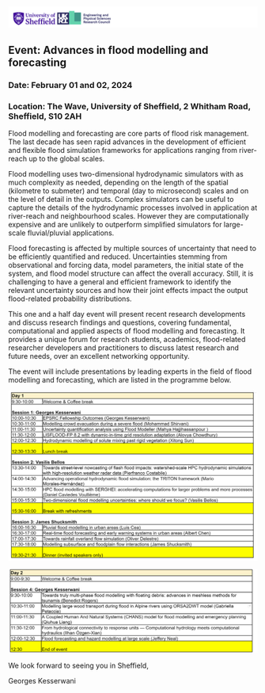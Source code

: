 ![Image](/Figures/logo2.png) 


## Event: Advances in flood modelling and forecasting
### Date:	February 01 and 02, 2024
### Location:	The Wave, University of Sheffield, 2 Whitham Road, Sheffield, S10 2AH



Flood modelling and forecasting are core parts of flood risk management. The last decade has seen rapid advances in the development of efficient and flexible flood simulation frameworks for applications ranging from river-reach up to the global scales.


Flood modelling uses two-dimensional hydrodynamic simulators with as much complexity as needed, depending on the length of the spatial (kilometre to submeter) and temporal (day to microsecond) scales and on the level of detail in the outputs. Complex simulators can be useful to capture the details of the hydrodynamic processes involved in application at river-reach and neighbourhood scales. However they are computationally expensive and are unlikely to outperform simplified simulators for large-scale fluvial/pluvial applications.


Flood forecasting is affected by multiple sources of uncertainty that need to be efficiently quantified and reduced. Uncertainties stemming from observational and forcing data, model parameters, the initial state of the system, and flood model structure can affect the overall accuracy. Still, it is challenging to have a general and efficient framework to identify the relevant uncertainty sources and how their joint effects impact the output flood-related probability distributions.


This one and a half day event will present recent research developments and discuss research findings and questions, covering fundamental, computational and applied aspects of flood modelling and forecasting. It provides a unique forum for research students, academics, flood-related researcher developers and practitioners to discuss latest research and future needs, over an excellent networking opportunity.

The event will include presentations by leading experts in the field of flood modelling and forecasting, which are listed in the programme below. 

![Image](/Figures/Day1.png) 

![Image](/Figures/Day2.png) 


We look forward to seeing you in Sheffield,

Georges Kesserwani

